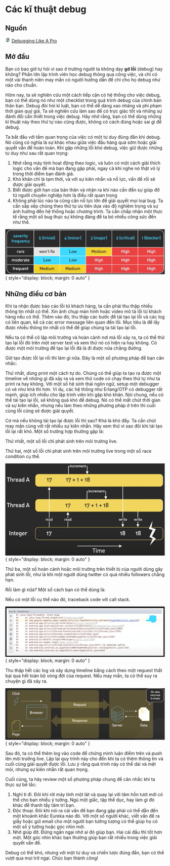 # Các kĩ thuật debug

## Nguồn

<img src="../../../img/bytebytego.png" width="16" height="16"/> [Debugging Like A Pro](https://www.youtube.com/watch?v=J8uAiZJMfzQ)

## Mở đầu

Bạn có bao giờ tự hỏi vì sao ở trường người ta không dạy **gỡ lỗi** (debug) hay không? Phần lớn lập trình viên học debug thông qua công việc, và chỉ có một vài thanh niên may mắn có người hướng dẫn để chỉ cho họ debug như nào cho chuẩn.

Hôm nay, ta sẽ nghiên cứu một cách tiếp cận có hệ thống cho việc debug, bạn có thể dùng nó như một checklist trong quá trình debug của chính bản thân bạn. Debug đòi hỏi kỉ luật, bạn có thể dễ dàng xao nhãng và phí phạm thời gian quý giá. Ta sẽ nghiên cứu làm sao để có trực giác tốt và những sự đánh đổi cần thiết trong việc debug. Hãy nhớ rằng, bạn có thể dùng những kĩ thuật này theo thứ tự nào cũng được, không có cách đúng hoặc sai gì để debug.

Ta bắt đầu với tầm quan trọng của việc có một tư duy đúng đắn khi debug. Nó cũng có nghĩa là sự khác nhau giữa việc đầu hàng quá sớm hoặc giải quyết vấn đề hoàn toàn. Khi gặp những lỗi khó debug, việc giữ được những tư duy như sau rất quan trọng: 

1. Nhớ rằng máy tính hoạt động theo logic, và luôn có một cách giải thích logic cho vấn đề mà bạn đang gặp phải, ngay cả khi nghe nó thật vô lý trong thời điểm bạn đánh giá.
2. Khó khăn chỉ là tạm thời, và với sự kiên nhẫn và nỗ lực, vấn đề rồi sẽ được giải quyết.
3. Biết được giới hạn của bản thân và nhận ra khi nào cần đến sự giúp đỡ từ người chuyên nghiệp hơn là điều rất quan trọng
4. Không phải lúc nào ta cũng cần nỗ lực lớn để giải quyết mọi loại bug. Ta cần sắp xếp chúng theo thứ tự ưu tiên dựa vào độ nghiêm trọng và sự ảnh hưởng đến hệ thống hoặc chương trình. Ta cần chấp nhận một thực tế rằng một số bug thực sự không đáng để ta bỏ nhiều công sức đến như thế.

![](figure1.png){ style="display: block; margin: 0 auto" }

## Những điều cơ bản

Khi ta nhận được báo cáo lỗi từ khách hàng, ta cần phải thu thập nhiều thông tin nhất có thể. Xin ảnh chụp màn hình hoặc video mô tả lỗi từ khách hàng nếu có thể. Thêm vào đó, thu thập các bước để tái tạo lại lỗi và các log có liên quan, kể cả các error message liên quan đến lỗi. Mục tiêu là để lấy được nhiều thông tin nhất có thể để giúp chúng ta tái tạo lại lỗi.

Nếu ta có thể cô lập môi trường và hoàn cảnh nơi mà lỗi xảy ra, ta có thể thử tạo lại lỗi đó trên một server test và xem thử nó có hiện ra hay không. Có được một môi trường để tạo lại lỗi đã là đi được nửa chẳng đường.

Giờ tạo được lỗi lại rồi thì làm gì nữa. Đây là một số phương pháp để bạn cân nhắc:

Thứ nhất, dùng print một cách tự do. Chúng có thể giúp ta tạo ra được một timeline về những gì đã xảy ra và xem thử code có chạy theo thứ tự như ta print ra hay không. Với một số hệ sinh thái ngôn ngữ, setup một debugger có vẻ như khả thi hơn. Ví dụ, các hệ thống như Erlang/OTP có debugger rất mạnh, giúp ích nhiều cho lập trình viên khi gặp khó khăn. Nói chung, nếu có thể tái tạo lại lỗi, sẽ không quá khó để debug. Nó có thể mất chút thời gian và sự kiên nhẫn, nhưng nếu làm theo những phương pháp ở trên thì cuối cùng lỗi cũng sẽ được giải quyết.

Cơ mà nếu không tái tạo lại được lỗi thì sao? Khá là khó đấy. Ta cần chút may mắn cùng với rất nhiều sự kiên nhẫn. Hãy xem thử vì sao đôi khi tái tạo lỗi lại rất khó. Một số trường hợp thường gặp là:

Thứ nhất, một số lỗi chỉ phát sinh trên môi trường live.

Thứ hai, một số lỗi chỉ phát sinh trên môi trường live trong một số race condition cụ thể. 

![](figure2.png){ style="display: block; margin: 0 auto" }

Thứ ba, một số hoàn cảnh hoặc môi trường trên thiết bị của người dùng gây phát sinh lỗi, như là khi một người dùng twitter có quá nhiều followers chẳng hạn.

Rồi làm gì nữa? Một số cách bạn có thể dùng là:

Nếu có một lỗi cụ thể nào đó, traceback code với call stack.

![](figure3.png){ style="display: block; margin: 0 auto" }

Thu thập hết các log và xây dựng timeline bằng cách theo một request thất bại qua hết toàn bộ vòng đời của request. Nếu may mắn, ta có thể suy ra chuyện gì đã xảy ra.

![](figure4.png){ style="display: block; margin: 0 auto" }

Sau đó, ta có thể thêm log vào code để chứng minh luận điểm trên và push lên môi trường live. Lặp lại quy trình này cho đến khi ta có thêm thông tin và cuối cùng giải quyết được lỗi. Lưu ý rằng quá trình này có thể dài và mệt mỏi, nhưng sự kiên nhẫn rất quan trọng.

Cuối cùng, ta hãy review một số phương pháp chung để cân nhắc khi ta thực sự bế tắc: 

1. Nghỉ tí đi. Đôi khi rời máy tính một lát và quay lại với tâm hồn tươi mới có thể cho bạn nhiều ý tưởng. Ngủ một giấc, tập thể dục, hay làm gì đó khác để thanh tẩy tâm trí bạn.
2. Độc thoại. Đôi khi nói ra cái vấn đề bạn đang gặp phải có thể dẫn đến một khoảnh khắc Eureka nào đó. Với một số người khác, viết vấn đề ra giấy hoặc gửi email cho một người bạn tưởng tượng có thể giúp họ có một số ý tưởng hoặc góc nhìn mới. 
3. Nhờ giúp đỡ. Đừng ngần ngại nhờ ai đó giúp bạn. Hai cái đầu thì tốt hơn một. Một góc nhìn khác bạn thường giúp bạn rất nhiều trong việc giải quyết vấn đề.

Debug có thể khó, nhưng với một tư duy và chiến lược đúng đắn, bạn có thể vượt qua mọi trở ngại. Chúc bạn thành công! 